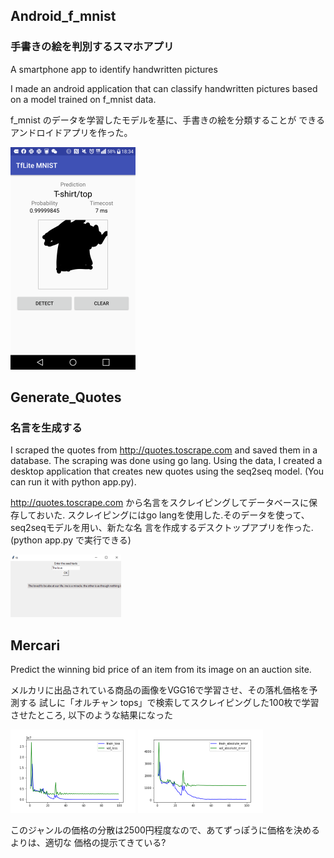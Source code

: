 ## Android_f_mnist

### 手書きの絵を判別するスマホアプリ

A smartphone app to identify handwritten pictures

I made an android application that can classify handwritten
pictures based on a model trained on f_mnist data.

f_mnist のデータを学習したモデルを基に、手書きの絵を分類することが
できるアンドロイドアプリを作った。


![](Android_f_mnist/f_mnist.png)


## Generate_Quotes

### 名言を生成する

I scraped the quotes from http://quotes.toscrape.com and saved them in a database.
The scraping was done using go lang. Using the data, I created a desktop
application that creates new quotes using the seq2seq model. (You can run it with python app.py).

http://quotes.toscrape.com から名言をスクレイピングしてデータベースに保存しておいた.
スクレイピングにはgo langを使用した.そのデータを使って、seq2seqモデルを用い、新たな名
言を作成するデスクトップアプリを作った.(python app.py で実行できる)

![](Generate_Quotes/generate_quotes_re.png)


## Mercari

Predict the winning bid price of an item from its image on an auction site.

メルカリに出品されている商品の画像をVGG16で学習させ、その落札価格を予測する
試しに「オルチャン tops」で検索してスクレイピングした100枚で学習させたところ,
以下のような結果になった

![](Mercari/output/loss_re.png)
![](Mercari/output/absolute_error_re.png)

このジャンルの価格の分散は2500円程度なので、あてずっぽうに価格を決めるよりは、適切な
価格の提示てきている?
